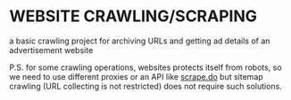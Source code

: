 # WEBSITE CRAWLING/SCRAPING
a basic crawling project for archiving URLs and getting ad details of an advertisement website

P.S. for some crawling operations, websites protects itself from robots, so we need to use different proxies or an API like [scrape.do](https://scrape.do/) but sitemap crawling (URL collecting is not restricted) does not require such solutions.
